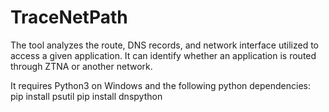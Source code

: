 # TraceNetPath
The tool analyzes the route, DNS records, and network interface utilized to access a given application.  It can identify whether an application is routed through ZTNA or another network.   

It requires Python3 on Windows and the following python dependencies:
pip install psutil
pip install dnspython
